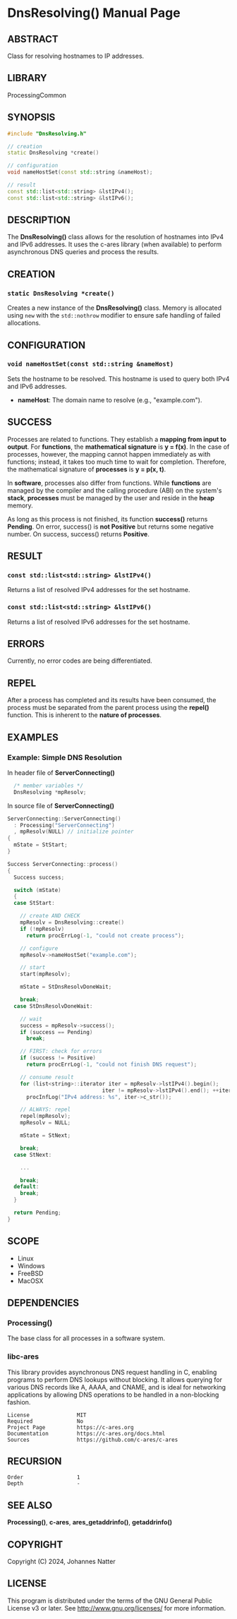 
# DnsResolving() Manual Page

## ABSTRACT

Class for resolving hostnames to IP addresses.

## LIBRARY

ProcessingCommon

## SYNOPSIS

```cpp
#include "DnsResolving.h"

// creation
static DnsResolving *create()

// configuration
void nameHostSet(const std::string &nameHost);

// result
const std::list<std::string> &lstIPv4();
const std::list<std::string> &lstIPv6();
```

## DESCRIPTION

The **DnsResolving()** class allows for the resolution of hostnames into IPv4 and IPv6 addresses. It uses the c-ares library (when available) to perform asynchronous DNS queries and process the results.

## CREATION

### `static DnsResolving *create()`

Creates a new instance of the **DnsResolving()** class. Memory is allocated using `new` with the `std::nothrow` modifier to ensure safe handling of failed allocations.

## CONFIGURATION

### `void nameHostSet(const std::string &nameHost)`

Sets the hostname to be resolved. This hostname is used to query both IPv4 and IPv6 addresses.

- **nameHost**: The domain name to resolve (e.g., "example.com").

## SUCCESS

Processes are related to functions.
They establish a **mapping from input to output**.
For **functions**, the **mathematical signature** is **y = f(x)**.
In the case of processes, however, the mapping cannot happen immediately as with functions;
instead, it takes too much time to wait for completion.
Therefore, the mathematical signature of **processes** is **y = p(x, t)**.

In **software**, processes also differ from functions.
While **functions** are managed by the compiler and the calling procedure (ABI) on the system's **stack**,
**processes** must be managed by the user and reside in the **heap** memory.

As long as this process is not finished, its function **success()** returns **Pending**.
On error, success() is **not Positive** but returns some negative number.
On success, success() returns **Positive**.

## RESULT

### `const std::list<std::string> &lstIPv4()`

Returns a list of resolved IPv4 addresses for the set hostname.

### `const std::list<std::string> &lstIPv6()`

Returns a list of resolved IPv6 addresses for the set hostname.

## ERRORS

Currently, no error codes are being differentiated.

## REPEL

After a process has completed and its results have been consumed, the process must be separated from the parent process using the **repel()** function. This is inherent to the **nature of processes**.

## EXAMPLES

### Example: Simple DNS Resolution

In header file of **ServerConnecting()**
```cpp
  /* member variables */
  DnsResolving *mpResolv;
```

In source file of **ServerConnecting()**
```cpp
ServerConnecting::ServerConnecting()
  : Processing("ServerConnecting")
  , mpResolv(NULL) // initialize pointer
{
  mState = StStart;
}

Success ServerConnecting::process()
{
  Success success;

  switch (mState)
  {
  case StStart:

    // create AND CHECK
    mpResolv = DnsResolving::create()
    if (!mpResolv)
      return procErrLog(-1, "could not create process");

    // configure
    mpResolv->nameHostSet("example.com");

    // start
    start(mpResolv);

    mState = StDnsResolvDoneWait;

    break;
  case StDnsResolvDoneWait:

    // wait
    success = mpResolv->success();
    if (success == Pending)
      break;

    // FIRST: check for errors
    if (success != Positive)
      return procErrLog(-1, "could not finish DNS request");

    // consume result
    for (list<string>::iterator iter = mpResolv->lstIPv4().begin();
                              iter != mpResolv->lstIPv4().end(); ++iter)
      procInfLog("IPv4 address: %s", iter->c_str());

    // ALWAYS: repel
    repel(mpResolv);
    mpResolv = NULL;

    mState = StNext;

    break;
  case StNext:

    ...

    break;
  default:
    break;
  }

  return Pending;
}
```

## SCOPE

- Linux
- Windows
- FreeBSD
- MacOSX

## DEPENDENCIES

### Processing()

The base class for all processes in a software system.

### libc-ares

This library provides asynchronous DNS request handling in C, enabling programs to perform DNS lookups without blocking. It allows querying for various DNS records like A, AAAA, and CNAME, and is ideal for networking applications by allowing DNS operations to be handled in a non-blocking fashion.

```
License               MIT
Required              No
Project Page          https://c-ares.org
Documentation         https://c-ares.org/docs.html
Sources               https://github.com/c-ares/c-ares
```

## RECURSION

```
Order                 1
Depth                 -
```

## SEE ALSO

**Processing()**, **c-ares**, **ares_getaddrinfo()**, **getaddrinfo()**

## COPYRIGHT

Copyright (C) 2024, Johannes Natter

## LICENSE

This program is distributed under the terms of the GNU General Public License v3 or later. See <http://www.gnu.org/licenses/> for more information.

